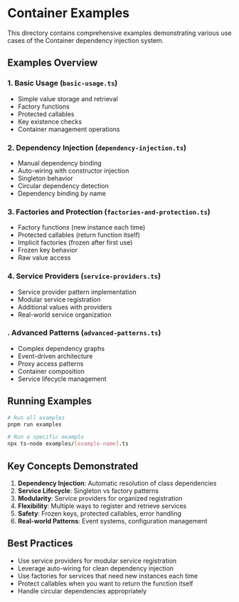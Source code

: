 # Container Examples

This directory contains comprehensive examples demonstrating various use cases of the Container dependency injection system.

## Examples Overview

### 1. Basic Usage (`basic-usage.ts`)
- Simple value storage and retrieval
- Factory functions
- Protected callables
- Key existence checks
- Container management operations

### 2. Dependency Injection (`dependency-injection.ts`)
- Manual dependency binding
- Auto-wiring with constructor injection
- Singleton behavior
- Circular dependency detection
- Dependency binding by name

### 3. Factories and Protection (`factories-and-protection.ts`)
- Factory functions (new instance each time)
- Protected callables (return function itself)
- Implicit factories (frozen after first use)
- Frozen key behavior
- Raw value access

### 4. Service Providers (`service-providers.ts`)
- Service provider pattern implementation
- Modular service registration
- Additional values with providers
- Real-world service organization

### . Advanced Patterns (`advanced-patterns.ts`)
- Complex dependency graphs
- Event-driven architecture
- Proxy access patterns
- Container composition
- Service lifecycle management

## Running Examples

```bash
# Run all examples
pnpm run examples

# Run a specific example
npx ts-node examples/[example-name].ts
```

## Key Concepts Demonstrated

1. **Dependency Injection**: Automatic resolution of class dependencies
2. **Service Lifecycle**: Singleton vs factory patterns
3. **Modularity**: Service providers for organized registration
4. **Flexibility**: Multiple ways to register and retrieve services
5. **Safety**: Frozen keys, protected callables, error handling
6. **Real-world Patterns**: Event systems, configuration management

## Best Practices

- Use service providers for modular service registration
- Leverage auto-wiring for clean dependency injection
- Use factories for services that need new instances each time
- Protect callables when you want to return the function itself
- Handle circular dependencies appropriately